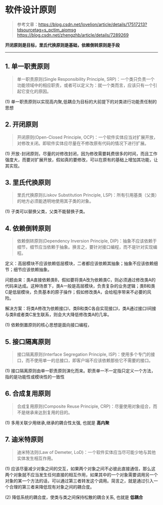 # 软件设计原则

> 参考文章：https://blog.csdn.net/lovelion/article/details/17517213?tdsourcetag=s_pctim_aiomsg  
https://blog.csdn.net/zhengzhb/article/details/7289269



__开闭原则是目标，里氏代换原则是基础，依赖倒转原则是手段__

-------------------


## 1. 单一职责原则
> 单一职责原则(Single Responsibility Principle, SRP)：一个类只负责一个功能领域中的相应职责，或者可以定义为：就一个类而言，应该只有一个引起它变化的原因。

(1) 单一职责原则以实现高内聚,低耦合为目标的大前提下的对类进行功能责任制的思想



## 2. 开闭原则

> 开闭原则(Open-Closed Principle, OCP)：一个软件实体应当对扩展开放，对修改关闭。即软件实体应尽量在不修改原有代码的情况下进行扩展。

(1) 开放-封闭原则，尽量的对修改封闭，因为修改需要耗费很多的时间，而且工作强度大，而要对扩展开放，假如真的要修改，可以在原有的基础上增加其功能，让其实现。


## 3. 里氏代换原则

> 里氏代换原则(Liskov Substitution Principle, LSP)：所有引用基类（父类）的地方必须能透明地使用其子类的对象。

(1)  子类可以替换父类，父类不能替换子类。


## 4. 依赖倒转原则
> 依赖倒转原则(Dependency Inversion  Principle, DIP)：抽象不应该依赖于细节，细节应当依赖于抽象。换言之，要针对接口编程，而不是针对实现编程。


定义：高层模块不应该依赖低层模块，二者都应该依赖其抽象；抽象不应该依赖细节；细节应该依赖抽象。

问题由来：类A直接依赖类B，假如要将类A改为依赖类C，则必须通过修改类A的代码来达成。这种场景下，类A一般是高层模块，负责复杂的业务逻辑；类B和类C是低层模块，负责基本的原子操作；假如修改类A，会给程序带来不必要的风险。

解决方案：将类A修改为依赖接口I，类B和类C各自实现接口I，类A通过接口I间接与类B或者类C发生联系，则会大大降低修改类A的几率。

(1) 依赖倒置原则的核心思想是面向接口编程，



## 5. 接口隔离原则

>接口隔离原则(Interface  Segregation Principle, ISP)：使用多个专门的接口，而不使用单一的总接口，即客户端不应该依赖那些它不需要的接口。

(1) 接口隔离原则由单一职责原则演化而来。职责单一不一定指只定义一个方法，指的是功能性或模块性的一致性


## 6. 合成复用原则

> 合成复用原则(Composite Reuse Principle, CRP)：尽量使用对象组合，而不是继承来达到复用的目的。


(1) 多用关联少用继承,继承的耦合性太强, 也就是 __高内聚__

## 7. 迪米特原则

> 迪米特法则(Law of  Demeter, LoD)：一个软件实体应当尽可能少地与其他实体发生相互作用。

(1) 应该尽量减少对象之间的交互，如果两个对象之间不必彼此直接通信，那么这两个对象就不应当发生任何直接的相互作用，如果其中的一个对象需要调用另一个对象的某一个方法的话，可以通过第三者转发这个调用。简言之，就是通过引入一个合理的第三者来降低现有对象之间的耦合度。

(2) 降低系统的耦合度，使类与类之间保持松散的耦合关系, 也就是 __低耦合__